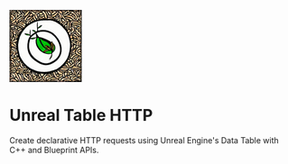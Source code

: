 ![Alt text](Resources/Icon128.png?raw=true "Unreal Table HTTP")

# Unreal Table HTTP
Create declarative HTTP requests using Unreal Engine's Data Table with C++ and Blueprint APIs.

